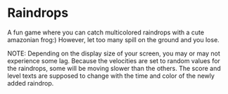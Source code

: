 Raindrops
=========

A fun game where you can catch multicolored raindrops with a cute amazonian frog:) However, let too many spill on the ground and you lose.

NOTE: Depending on the display size of your screen, you may or may not experience some lag. Because the velocities are set to random values for the raindrops, some will be moving slower than the others. The score and level texts are supposed to change with the time and color of the newly added raindrop.
